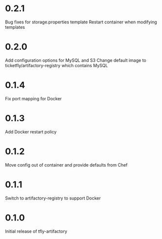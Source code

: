 # 0.2.1

Bug fixes for storage.properties template
Restart container when modifying templates

# 0.2.0

Add configuration options for MySQL and S3
Change default image to ticketfly/artifactory-registry which contains MySQL

# 0.1.4

Fix port mapping for Docker

# 0.1.3

Add Docker restart policy

# 0.1.2

Move config out of container and provide defaults from Chef

# 0.1.1

Switch to artifactory-registry to support Docker

# 0.1.0

Initial release of tfly-artifactory
